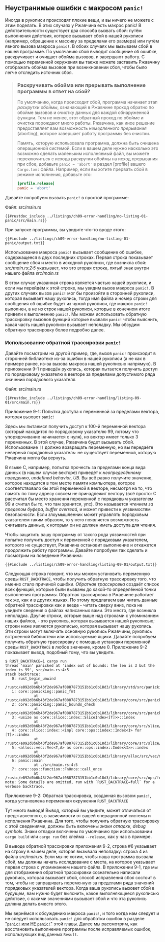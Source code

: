 ## Неустранимые ошибки с макросом `panic!`

Иногда в рукописи происходят плохие вещи, и вы ничего не можете с этим поделать. В этих случаях у Ржавчина есть макрос panic! В действительности существует два способа вызвать сбой: путём выполнения действия, которое вызывает сбой в нашей рукописи (например, обращение к массиву за пределами его размера) или путём явного вызова макроса `panic!`. В обоих случаях мы вызываем сбой в нашей программе. По умолчанию сбой выводит сообщение об ошибке, раскручивает и очищает обойма вызовов, и завершают работу. С помощью переменной окружения вы также можете заставить Ржавчину отображать обойма вызовов при возникновении сбоя, чтобы было легче отследить источник сбоя.

> ### Раскручивать обойма или прерывать выполнение программы в ответ на сбой?
>
> По умолчанию, когда происходит сбой, программа начинает этап *раскрутки обоймы*, означающий в Ржавчине проход обратно по обойме вызовов и очистку данных для каждой обнаруженной функции.  Тем не менее, этот обратный проход по обойме и очистка порождают много работы. Ржавчина, как иное решение предоставляет вам возможность *немедленного прерывания* (aborting), которое завершает работу программы без очистки.
>
> Память, которую использовала программа, должна быть очищена операционной системой. Если в вашем деле нужно насколько это возможно сделать маленьким исполняемый файл, вы можете переключиться с исхода раскрутки обоймы на исход прерывания при сбое, добавьте `panic = 'abort'` в раздел [profile] вашего <code>Cargo.toml</code> файла. Например, если вы хотите прервать сбой в режиме исполнения, добавьте это:
>
> ```toml
> [profile.release]
> panic = 'abort'
> ```

Давайте попробуем вызвать `panic!` в простой программе:

<span class="filename">Файл: src/main.rs</span>

```rust,should_panic,panics
{{#rustdoc_include ../listings/ch09-error-handling/no-listing-01-panic/src/main.rs}}
```

При запуске программы, вы увидите что-то вроде этого:

```console
{{#include ../listings/ch09-error-handling/no-listing-01-panic/output.txt}}

```

Использование макроса `panic!` вызывает сообщение об ошибке, содержащееся в двух последних строках. Первая строка показывает сообщение сбоя и место в исходной рукописи, где возникла сбой: *src/main.rs:2:5* указывает, что это вторая строка, пятый знак внутри нашего файла *src/main.rs*

В этом случае указанная строка является частью нашей рукописи, и если мы перейдём к этой строке, мы увидим  вызов макроса `panic!`. В других случаях вызов `panic!` мог бы произойти в сторонней рукописи, которая вызывает нашу рукопись, тогда имя файла и номер строки для сообщения об ошибке будет из чужой рукописи, где макрос `panic!` выполнен, а не из строк нашей рукописи, которые в конечном итоге привели к выполнению `panic!`. Мы можем использовать обратную трассировку вызовов функций которые вызвали `panic!` чтобы выяснить, какая часть нашей рукописи вызывает неполадку. Мы обсудим обратную трассировку более подробно далее.

### Использование обратной трассировки `panic!`

Давайте посмотрим на другой пример, где, вызов `panic!` происходит в сторонней библиотеке из-за ошибки в нашей рукописи (а не как в примере ранее, из-за вызова макроса нашей рукописью напрямую). В приложении 9-1 приведён рукопись, которая пытается получить доступ по порядковому указателю в векторе за пределами допустимого ряда значений порядкового указателя.

<span class="filename">Файл: src/main.rs</span>

```rust,should_panic,panics
{{#rustdoc_include ../listings/ch09-error-handling/listing-09-01/src/main.rs}}
```

<span class="caption">Приложение 9-1: Попытка доступа к переменной за пределами вектора, которая вызовет <code>panic!</code></span>

Здесь мы пытаемся получить доступ к 100-й переменной вектора (который находится по порядковому указателю 99, потому что упорядочивание начинается с нуля), но вектор имеет только 3 переменных. В этой случае, Ржавчина будет вызывать сбой. Использование `[]` должно возвращать переменную, но вы передаёте неверный порядковый указатель: не существует переменной, которую Ржавчина могла бы вернуть.

В языке C, например, попытка прочесть за пределами конца вида данных (в нашем случае векторе) приведёт к *неопределённому поведению, undefined behavior, UB*. Вы всё равно получите значение, которое находится в том месте памяти компьютера, которое соответствовало бы этой переменной в векторе, несмотря на то, что память по тому адресу совсем не принадлежит вектору (всё просто: C рассчитал бы место хранения переменной с порядковым указателем 99 и считал бы то, что там хранится, упс). Это называется *чтением за пределом буфера, buffer overread,* и может привести к уязвимостям безопасности. Если злоумышленник может управлять порядковым указателем таким образом, то у него появляется возможность считывать данные, к которым он не должен иметь доступа для чтения.

Чтобы защитить вашу программу от такого рода уязвимостей при попытке получить доступ к переменной с порядковым указателем, которого не существует, Ржавчина остановит выполнение и откажется продолжить работу программы. Давайте попробуем так сделать и посмотрим на поведение Ржавчина:

```console
{{#include ../listings/ch09-error-handling/listing-09-01/output.txt}}
```

Следующая строка говорит, что мы можем установить переменную среды `RUST_BACKTRACE`, чтобы получить обратную трассировку того, что именно стало причиной ошибки. <em>Обратная трассировка</em> создаёт список всех функций, которые были вызваны до какой-то определённой точки выполнения программы. Обратная трассировка в Ржавчине работает так же, как и в других языках. По этому предлагаем вам читать данные обратной трассировки как и везде - читать сверху вниз, пока не увидите сведения о файлах написанных вами. Это место, где возникла неполадка. Другие строки, которые выше над строками с упоминанием наших файлов, - это рукопись, которая вызывается нашей рукописью; строки ниже являются рукописью, которая вызывает нашу рукопись. Эти строки могут включать основную рукопись Ржавчины, рукопись встроенной библиотеки или используемые ящики. Давайте попробуем получить обратную трассировку с помощью установки переменной среды <code>RUST_BACKTRACE</code> в любое значение, кроме 0. Приложение 9-2 показывает вывод, подобный тому, что вы увидите.

<!-- manual-regeneration
cd listings/ch09-error-handling/listing-09-01
RUST_BACKTRACE=1 cargo run
copy the backtrace output below
check the backtrace number mentioned in the text below the listing
-->

```console
$ RUST_BACKTRACE=1 cargo run
thread 'main' panicked at 'index out of bounds: the len is 3 but the index is 99', src/main.rs:4:5
stack backtrace:
   0: rust_begin_unwind
             at /rustc/e092d0b6b43f2de967af0887873151bb1c0b18d3/library/std/src/panicking.rs:584:5
   1: core::panicking::panic_fmt
             at /rustc/e092d0b6b43f2de967af0887873151bb1c0b18d3/library/core/src/panicking.rs:142:14
   2: core::panicking::panic_bounds_check
             at /rustc/e092d0b6b43f2de967af0887873151bb1c0b18d3/library/core/src/panicking.rs:84:5
   3: <usize as core::slice::index::SliceIndex<[T]>>::index
             at /rustc/e092d0b6b43f2de967af0887873151bb1c0b18d3/library/core/src/slice/index.rs:242:10
   4: core::slice::index::<impl core::ops::index::Index<I> for [T]>::index
             at /rustc/e092d0b6b43f2de967af0887873151bb1c0b18d3/library/core/src/slice/index.rs:18:9
   5: <alloc::vec::Vec<T,A> as core::ops::index::Index<I>>::index
             at /rustc/e092d0b6b43f2de967af0887873151bb1c0b18d3/library/alloc/src/vec/mod.rs:2591:9
   6: panic::main
             at ./src/main.rs:4:5
   7: core::ops::function::FnOnce::call_once
             at /rustc/e092d0b6b43f2de967af0887873151bb1c0b18d3/library/core/src/ops/function.rs:248:5
note: Some details are omitted, run with `RUST_BACKTRACE=full` for a verbose backtrace.
```

<span class="caption">Приложение 9-2: Обратная трассировка, созданная вызовом <code>panic!</code>, когда установлена переменная окружения <code>RUST_BACKTRACE</code></span>

Тут много вывода! Вывод, который вы увидите, может отличаться от представленного, в зависимости от вашей операционной системы и исполнения Ржавчина. Для того, чтобы получить обратную трассировку с этой сведениями, должны быть включены <em>знаки отладки, debug symbols</em>. Знаки отладки включены по умолчанию при использовании `cargo build` или `cargo run` без клейма `--release`, как у нас в примере.

В выводе обратной трассировки приложения 9-2, строка #6 указывает на строку в нашем деле, которая вызывала неполадку: строка 4 из файла *src/main.rs.* Если мы не хотим, чтобы наша программа вызвала сбой, мы должны начать исследование с места, на которое указывает первая строка с упоминанием нашего файла. В приложении 9-1, где мы для отображения обратной трассировки сознательно написали рукопись, которая вызывает сбой, способ исправления сбоя состоит в том, чтобы не запрашивать переменную за пределами ряда значений порядковых указателей вектора. Когда ваша рукопись вызовет сбой в будущем, вам нужно будет выяснить, какое выполняющееся рукописью действие, с какими значениями вызывает сбой и что эта рукопись должна делать вместо этого.

Мы вернёмся к обсуждению макроса `panic!`, и того когда нам следует и не следует использовать `panic!` для обработки ошибок в разделе <a data-md-type="raw_html" href="ch09-03-to-panic-or-not-to-panic.html#to-panic-or-not-to-panic">"`panic!` или НЕ `panic!`"</a><!--  --> этой главы. Далее мы рассмотрим, как восстановить выполнение программы после исправляемых ошибок, использующих вид данных `Result`.
